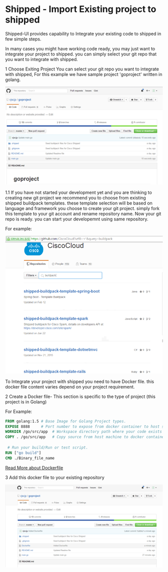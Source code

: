 # Shipped - Import Existing project to shipped
Shipped-UI provides capability to Integrate your existing code to shipped in few simple steps.

In many cases you might have working code ready, you may just want to integrate your project to shipped. you can simply select your git repo that you want to integrate with shipped.

1 Choose Exiting Project
You can select your git repo you want to integrate with shipped, For this example we have sample project 'goproject' written in golang. 

![](assets/1.PNG)

1.1 If you have not started your development yet and you are thinking to creating new git project we recommend you to choose from existing shipped buildpack templates. these template selection will be based on language and framework you choose to create your git project.
simply fork this template to your git account and rename repository name. Now your git repo is ready. you can start your developemnt using same repository.

For example:

![](assets/2.PNG)


To Integrate your project with shipped you need to have Docker file. this docker file content varies depend on your project requirement.

2 Create a Docker file- This section is specific to the type of project (this project is in Golang)

For Example:
```Dockerfile
FROM golang:1.5 # Base Image for Golang Project types.
EXPOSE 8888     # Port number to expose from docker container to host server.
WORKDIR /go/src/app  # Workspace directory path where your code exists
COPY . /go/src/app   # Copy source from host machine to docker container.

 # Run your build/Run or test script.
RUN ["go build"]
CMD ./Binary_file_name
```

[Read More about Dockerfile](https://docs.docker.com/engine/reference/builder/)

3 Add this docker file to your existing repository

![](assets/3.PNG)
